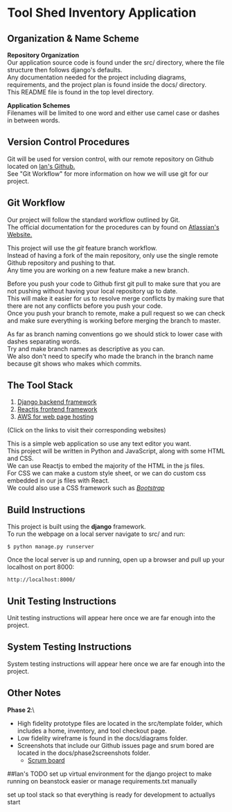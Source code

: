 # Tool Shed Inventory Application

## Organization & Name Scheme

**Repository Organization**\
Our application source code is found under the src/ directory, where the file structure then follows django's defaults.\
Any documentation needed for the project including diagrams, requirements, and the project plan is found inside the docs/ directory.\
This README file is found in the top level directory.

**Application Schemes**\
Filenames will be limited to one word and either use camel case or dashes in between words.

## Version Control Procedures

Git will be used for version control, with our remote repository on Github located on [Ian's Github.](https://github.com/IanMacfarlane/cs3450-toolshed)\
See "Git Workflow" for more information on how we will use git for our project.

## Git Workflow

Our project will follow the standard workflow outlined by Git.\
The official documentation for the procedures can by found on [Atlassian's Website.](https://www.atlassian.com/git/tutorials/comparing-workflows/feature-branch-workflow)

This project will use the _git_ feature branch workflow.\
Instead of having a fork of the main repository, only use the single remote Github repository and pushing to that.\
Any time you are working on a new feature make a new branch.

Before you push your code to Github first git pull to make sure that you are not pushing without having your local repository up to date.\
This will make it easier for us to resolve merge conflicts by making sure that there are not any conflicts before you push your code.\
Once you push your branch to remote, make a pull request so we can check and make sure everything is working before merging the branch to master.

As far as branch naming conventions go we should stick to lower case with dashes separating words.\
Try and make branch names as descriptive as you can.\
We also don't need to specify who made the branch in the branch name because git shows who makes which commits.

## The Tool Stack

1. [Django backend framework](https://docs.djangoproject.com/en/3.0/)
2. [Reactjs frontend framework](https://reactjs.org/docs/getting-started.html)
3. [AWS for web page hosting](https://docs.aws.amazon.com/elasticbeanstalk/latest/dg/create-deploy-python-django.html)

(Click on the links to visit their corresponding websites)

This is a simple web application so use any text editor you want.\
This project will be written in Python and JavaScript, along with some HTML and CSS.\
We can use Reactjs to embed the majority of the HTML in the js files.\
For CSS we can make a custom style sheet, or we can do custom css embedded in our js files with React.\
We could also use a CSS framework such as [_Bootstrap_](https://react-bootstrap.github.io/getting-started/introduction)

## Build Instructions

This project is built using the **django** framework.\
To run the webpage on a local server navigate to src/ and run:

```$ python manage.py runserver```

Once the local server is up and running, open up a browser and pull up your localhost on port 8000:

```http://localhost:8000/```

## Unit Testing Instructions

Unit testing instructions will appear here once we are far enough into the project.

## System Testing Instructions

System testing instructions will appear here once we are far enough into the project.

## Other Notes
**Phase 2**:\

* High fidelity prototype files are located in the src/template folder, which includes a home, inventory, and tool checkout page.
* Low fidelity wireframe is found in the docs/diagrams folder.
* Screenshots that include our Github issues page and srum bored are located in the docs/phase2screenshots folder.
    - [Scrum board](https://docs.google.com/spreadsheets/d/115-6lCkCsZA2XjLZDjx7ftg_P1KPQyFkSXc2TrXL4D8/edit?usp=sharing)



##Ian's TODO
set up virtual environment for the django project to make running on beanstock easier
or manage requirements.txt manually

set up tool stack so that everything is ready for development to actuallys start
